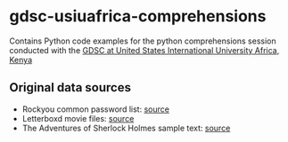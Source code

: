# gdsc-usiuafrica-comprehensions

Contains Python code examples for the python comprehensions session conducted with the [GDSC at United States International University Africa, Kenya](https://gdsc.community.dev/united-states-international-university-africa-nairobi-kenya/)

## Original data sources

- Rockyou common password list: [source](https://www.kaggle.com/datasets/wjburns/common-password-list-rockyoutxt)
- Letterboxd movie files: [source](https://www.kaggle.com/datasets/gsimonx37/letterboxd?select=movies.csv)
- The Adventures of Sherlock Holmes sample text: [source](https://www.gutenberg.org/cache/epub/1661/pg1661-images.html#chap01)
